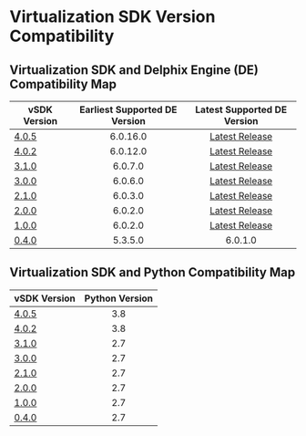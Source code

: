 # Virtualization SDK Version Compatibility

## Virtualization SDK and Delphix Engine (DE) Compatibility Map

|vSDK Version|Earliest Supported DE Version|Latest Supported DE Version|
|------------|:---------------------------:|:-------------------------:|
|[4.0.5](/Release_Notes/4.0.5/4.0.5.md)|6.0.16.0|[Latest Release](https://docs.delphix.com/docs/release-notes/)|
|[4.0.2](/Release_Notes/4.0.2/4.0.2.md)|6.0.12.0|[Latest Release](https://docs.delphix.com/docs/release-notes/)|
|[3.1.0](/Release_Notes/3.1.0/3.1.0.md)|6.0.7.0|[Latest Release](https://docs.delphix.com/docs/release-notes/)|
|[3.0.0](/Release_Notes/3.0.0/3.0.0.md)|6.0.6.0|[Latest Release](https://docs.delphix.com/docs/release-notes/)|
|[2.1.0](/Release_Notes/2.1.0/2.1.0.md)|6.0.3.0|[Latest Release](https://docs.delphix.com/docs/release-notes/)|
|[2.0.0](/Release_Notes/2.0.0/2.0.0.md)|6.0.2.0|[Latest Release](https://docs.delphix.com/docs/release-notes/)|
|[1.0.0](/Release_Notes/1.0.0/1.0.0.md)|6.0.2.0|[Latest Release](https://docs.delphix.com/docs/release-notes/)|
|[0.4.0](/Release_Notes/0.4.0/0.4.0.md)|5.3.5.0|6.0.1.0|

## Virtualization SDK and Python Compatibility Map

|vSDK Version|Python Version|
|------------|:------------:|
|[4.0.5](/Release_Notes/4.0.5/4.0.5.md)|3.8|
|[4.0.2](/Release_Notes/4.0.2/4.0.2.md)|3.8|
|[3.1.0](/Release_Notes/3.1.0/3.1.0.md)|2.7|
|[3.0.0](/Release_Notes/3.0.0/3.0.0.md)|2.7|
|[2.1.0](/Release_Notes/2.1.0/2.1.0.md)|2.7|
|[2.0.0](/Release_Notes/2.0.0/2.0.0.md)|2.7|
|[1.0.0](/Release_Notes/1.0.0/1.0.0.md)|2.7|
|[0.4.0](/Release_Notes/0.4.0/0.4.0.md)|2.7|

